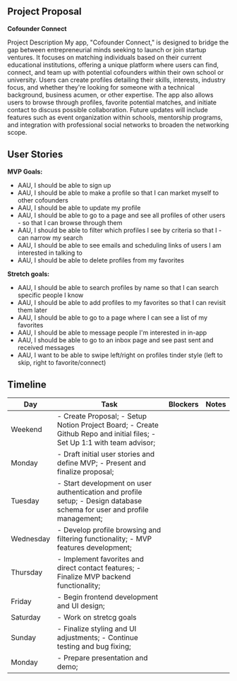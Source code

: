 ## Project Proposal

**Cofounder Connect**

Project Description My app, "Cofounder Connect," is designed to bridge the gap between entrepreneurial minds seeking to launch or join startup ventures. It focuses on matching individuals based on their current educational institutions, offering a unique platform where users can find, connect, and team up with potential cofounders within their own school or university. Users can create profiles detailing their skills, interests, industry focus, and whether they're looking for someone with a technical background, business acumen, or other expertise. The app also allows users to browse through profiles, favorite potential matches, and initiate contact to discuss possible collaboration. Future updates will include features such as event organization within schools, mentorship programs, and integration with professional social networks to broaden the networking scope.

## User Stories

**MVP Goals:**

- AAU, I should be able to sign up
- AAU, I should be able to make a profile so that I can market myself to other cofounders
- AAU, I should be able to update my profile
- AAU, I should be able to go to a page and see all profiles of other users - so that I can browse through them
- AAU, I should be able to filter which profiles I see by criteria so that I - can narrow my search
- AAU, I should be able to see emails and scheduling links of users I am interested in talking to
- AAU, I should be able to delete profiles from my favorites

**Stretch goals:**

- AAU, I should be able to search profiles by name so that I can search specific people I know
- AAU, I should be able to add profiles to my favorites so that I can revisit them later
- AAU, I should be able to go to a page where I can see a list of my favorites
- AAU, I should be able to message people I'm interested in in-app
- AAU, I should be able to go to an inbox page and see past sent and received messages
- AAU, I want to be able to swipe left/right on profiles tinder style (left to skip, right to favorite/connect)

## Timeline

| Day       | Task                                              | Blockers | Notes |
|-----------|---------------------------------------------------|----------|-------|
| Weekend   | - Create Proposal; - Setup Notion Project Board; - Create Github Repo and initial files; - Set Up 1:1 with team advisor; |          |       |
| Monday    | - Draft initial user stories and define MVP; - Present and finalize proposal; |          |       |
| Tuesday   | - Start development on user authentication and profile setup; - Design database schema for user and profile management; |          |       |
| Wednesday | - Develop profile browsing and filtering functionality; - MVP features development; |          |       |
| Thursday  | - Implement favorites and direct contact features; - Finalize MVP backend functionality; |          |       |
| Friday    | - Begin frontend development and UI design;       |          |       |
| Saturday  | - Work on stretcg goals  |          |       |
| Sunday    | - Finalize styling and UI adjustments; - Continue testing and bug fixing; |          |       |
| Monday    | - Prepare presentation and demo; |